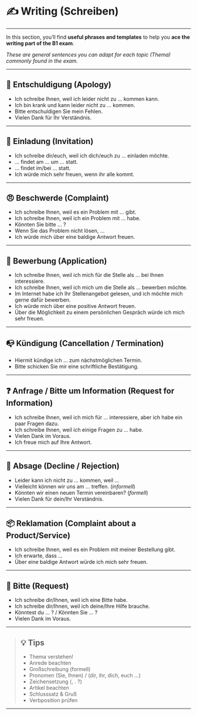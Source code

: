 # ✍️ **Writing (Schreiben)**

---

In this section, you’ll find **useful phrases and templates** to help you **ace the writing part of the B1 exam**.

*These are general sentences you can adapt for each topic (Thema) commonly found in the exam.*

---

## 🙏 **Entschuldigung (Apology)**

* Ich schreibe Ihnen, weil ich leider nicht zu … kommen kann.
* Ich bin krank und kann leider nicht zu … kommen.
* Bitte entschuldigen Sie mein Fehlen.
* Vielen Dank für Ihr Verständnis.

---

## 🎉 **Einladung (Invitation)**

* Ich schreibe dir/euch, weil ich dich/euch zu … einladen möchte.
* … findet am … um … statt.
* … findet im/bei … statt.
* Ich würde mich sehr freuen, wenn ihr alle kommt.

---

## 😠 **Beschwerde (Complaint)**

* Ich schreibe Ihnen, weil es ein Problem mit … gibt.
* Ich schreibe Ihnen, weil ich ein Problem mit … habe.
* Könnten Sie bitte … ?
* Wenn Sie das Problem nicht lösen, …
* Ich würde mich über eine baldige Antwort freuen.

---

## 💼 **Bewerbung (Application)**

* Ich schreibe Ihnen, weil ich mich für die Stelle als … bei Ihnen interessiere.
* Ich schreibe Ihnen, weil ich mich um die Stelle als … bewerben möchte.
* Im Internet habe ich Ihr Stellenangebot gelesen, und ich möchte mich gerne dafür bewerben.
* Ich würde mich über eine positive Antwort freuen.
* Über die Möglichkeit zu einem persönlichen Gespräch würde ich mich sehr freuen.

---

## 📭 **Kündigung (Cancellation / Termination)**

* Hiermit kündige ich … zum nächstmöglichen Termin.
* Bitte schicken Sie mir eine schriftliche Bestätigung.

---

## ❓ **Anfrage / Bitte um Information (Request for Information)**

* Ich schreibe Ihnen, weil ich mich für … interessiere, aber ich habe ein paar Fragen dazu.
* Ich schreibe Ihnen, weil ich einige Fragen zu … habe.
* Vielen Dank im Voraus.
* Ich freue mich auf Ihre Antwort.

---

## 🚫 **Absage (Decline / Rejection)**

* Leider kann ich nicht zu … kommen, weil …
* Vielleicht können wir uns am … treffen. (*informell*)
* Könnten wir einen neuen Termin vereinbaren? (*formell*)
* Vielen Dank für dein/Ihr Verständnis.

---

## 📦 **Reklamation (Complaint about a Product/Service)**

* Ich schreibe Ihnen, weil es ein Problem mit meiner Bestellung gibt.
* Ich erwarte, dass …
* Über eine baldige Antwort würde ich mich sehr freuen.

---

## 💬 **Bitte (Request)**

* Ich schreibe dir/Ihnen, weil ich eine Bitte habe.
* Ich schreibe dir/Ihnen, weil ich deine/Ihre Hilfe brauche.
* Könntest du … ? / Könnten Sie … ?
* Vielen Dank im Voraus.

---

> ## 💡 **Tips**
>
> - Thema verstehen!
> - Anrede beachten
> - Großschreibung (formell)
> - Pronomen (Sie, Ihnen) / (dir, ihr, dich, euch …)
> - Zeichensetzung (, . ?)
> - Artikel beachten
> - Schlusssatz & Gruß
> - Verbposition prüfen

---